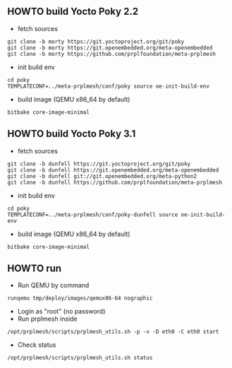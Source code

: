 <!--
SPDX-License-Identifier: BSD-2-Clause-Patent
Copyright (c) 2020 the prplMesh contributors
This code is subject to the terms of the BSD+Patent license.
See LICENSE file for more details.
-->

## HOWTO build Yocto Poky 2.2

* fetch sources
```
git clone -b morty https://git.yoctoproject.org/git/poky
git clone -b morty https://git.openembedded.org/meta-openembedded
git clone -b morty https://github.com/prplfoundation/meta-prplmesh

```
* init build env
```
cd poky
TEMPLATECONF=../meta-prplmesh/conf/poky source oe-init-build-env
```
* build image (QEMU x86_64 by default)
```
bitbake core-image-minimal
```

## HOWTO build Yocto Poky 3.1

* fetch sources
```
git clone -b dunfell https://git.yoctoproject.org/git/poky
git clone -b dunfell https://git.openembedded.org/meta-openembedded
git clone -b dunfell git://git.openembedded.org/meta-python2
git clone -b dunfell https://github.com/prplfoundation/meta-prplmesh

```
* init build env
```
cd poky
TEMPLATECONF=../meta-prplmesh/conf/poky-dunfell source oe-init-build-env
```
* build image (QEMU x86_64 by default)
```
bitbake core-image-minimal
```

## HOWTO run

* Run QEMU by command
```
runqemu tmp/deploy/images/qemux86-64 nographic
```
* Login as "root" (no password)
* Run prplmesh inside
```
/opt/prplmesh/scripts/prplmesh_utils.sh -p -v -D eth0 -C eth0 start
```
* Check status
```
/opt/prplmesh/scripts/prplmesh_utils.sh status
```
